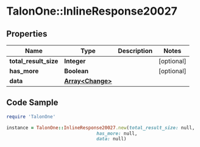 # TalonOne::InlineResponse20027

## Properties

Name | Type | Description | Notes
------------ | ------------- | ------------- | -------------
**total_result_size** | **Integer** |  | [optional] 
**has_more** | **Boolean** |  | [optional] 
**data** | [**Array&lt;Change&gt;**](Change.md) |  | 

## Code Sample

```ruby
require 'TalonOne'

instance = TalonOne::InlineResponse20027.new(total_result_size: null,
                                 has_more: null,
                                 data: null)
```


